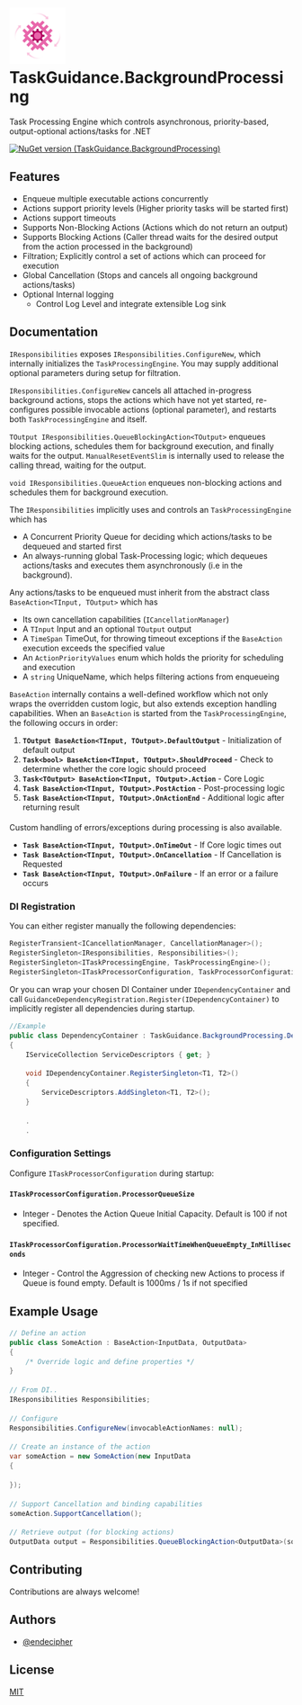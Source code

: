 
# <img src="https://github.com/endecipher/TaskGuidance.BackgroundProcessing/blob/main/packageIcon.png" width=100px height=100px> TaskGuidance.BackgroundProcessing

Task Processing Engine which controls asynchronous, priority-based, output-optional actions/tasks for .NET

[![NuGet version (TaskGuidance.BackgroundProcessing)](https://img.shields.io/nuget/v/TaskGuidance.BackgroundProcessing.svg?style=flat-square)](https://www.nuget.org/packages/TaskGuidance.BackgroundProcessing/)

## Features
- Enqueue multiple executable actions concurrently 
- Actions support priority levels (Higher priority tasks will be started first)
- Actions support timeouts
- Supports Non-Blocking Actions (Actions which do not return an output)
- Supports Blocking Actions (Caller thread waits for the desired output from the action processed in the background) 
- Filtration; Explicitly control a set of actions which can proceed for execution
- Global Cancellation (Stops and cancels all ongoing background actions/tasks)  
- Optional Internal logging
    - Control Log Level and integrate extensible Log sink

## Documentation

`IResponsibilities` exposes `IResponsibilities.ConfigureNew`, which internally initializes the `TaskProcessingEngine`.
You may supply additional optional parameters during setup for filtration.

`IResponsibilities.ConfigureNew` cancels all attached in-progress background actions, stops the actions which have not yet started, re-configures possible invocable actions (optional parameter), and restarts both `TaskProcessingEngine` and itself.

`TOutput IResponsibilities.QueueBlockingAction<TOutput>` enqueues blocking actions, schedules them for background execution, and finally waits for the output. `ManualResetEventSlim` is internally used to release the calling thread, waiting for the output.

`void IResponsibilities.QueueAction` enqueues non-blocking actions and schedules them for background execution.

The `IResponsibilities` implicitly uses and controls an `TaskProcessingEngine` which has
- A Concurrent Priority Queue for deciding which actions/tasks to be dequeued and started first
- An always-running global Task-Processing logic; which dequeues actions/tasks and executes them asynchronously (i.e in the background).

Any actions/tasks to be enqueued must inherit from the abstract class `BaseAction<TInput, TOutput>` which has
- Its own cancellation capabilities (`ICancellationManager`)
- A `TInput` Input and an optional `TOutput` output
- A `TimeSpan` TimeOut, for throwing timeout exceptions if the `BaseAction` execution exceeds the specified value
- An `ActionPriorityValues` enum which holds the priority for scheduling and execution
- A `string` UniqueName, which helps filtering actions from enqueueing

`BaseAction` internally contains a well-defined workflow which not only wraps the overridden custom logic, but also extends exception handling capabilities. 
When an `BaseAction` is started from the `TaskProcessingEngine`, the following occurs in order:

1. **`TOutput BaseAction<TInput, TOutput>.DefaultOutput`** - Initialization of default output    
2. **`Task<bool> BaseAction<TInput, TOutput>.ShouldProceed`** - Check to determine whether the core logic should proceed
3. **`Task<TOutput> BaseAction<TInput, TOutput>.Action`** - Core Logic
4. **`Task BaseAction<TInput, TOutput>.PostAction`** - Post-processing logic
5. **`Task BaseAction<TInput, TOutput>.OnActionEnd`** - Additional logic after returning result

####
Custom handling of errors/exceptions during processing is also available.

- **`Task BaseAction<TInput, TOutput>.OnTimeOut`** - If Core logic times out
- **`Task BaseAction<TInput, TOutput>.OnCancellation`** - If Cancellation is Requested
- **`Task BaseAction<TInput, TOutput>.OnFailure`** - If an error or a failure occurs
####


### DI Registration

You can either register manually the following dependencies:

```C#
RegisterTransient<ICancellationManager, CancellationManager>();
RegisterSingleton<IResponsibilities, Responsibilities>();
RegisterSingleton<ITaskProcessingEngine, TaskProcessingEngine>();
RegisterSingleton<ITaskProcessorConfiguration, TaskProcessorConfiguration>();
```

Or you can wrap your chosen DI Container under `IDependencyContainer` and call `GuidanceDependencyRegistration.Register(IDependencyContainer)` to implicitly register all dependencies during startup.

```C# 
//Example
public class DependencyContainer : TaskGuidance.BackgroundProcessing.Dependencies.IDependencyContainer
{
    IServiceCollection ServiceDescriptors { get; }

    void IDependencyContainer.RegisterSingleton<T1, T2>()
    {
        ServiceDescriptors.AddSingleton<T1, T2>();
    }

    .
    .
```

### Configuration Settings

Configure `ITaskProcessorConfiguration` during startup:

#### `ITaskProcessorConfiguration.ProcessorQueueSize`
- Integer - Denotes the Action Queue Initial Capacity. Default is 100 if not specified. 

#### `ITaskProcessorConfiguration.ProcessorWaitTimeWhenQueueEmpty_InMilliseconds`
- Integer - Control the Aggression of checking new Actions to process if Queue is found empty. Default is 1000ms / 1s if not specified


## Example Usage 

```C#
// Define an action 
public class SomeAction : BaseAction<InputData, OutputData>
{
    /* Override logic and define properties */
}

// From DI..
IResponsibilities Responsibilities; 

// Configure 
Responsibilities.ConfigureNew(invocableActionNames: null);

// Create an instance of the action 
var someAction = new SomeAction(new InputData 
{
     
});

// Support Cancellation and binding capabilities 
someAction.SupportCancellation();

// Retrieve output (for blocking actions)
OutputData output = Responsibilities.QueueBlockingAction<OutputData>(someAction, executeSeparately: false);

```



## Contributing

Contributions are always welcome!



## Authors

- [@endecipher](https://www.github.com/endecipher)


## License

[MIT](https://choosealicense.com/licenses/mit/)